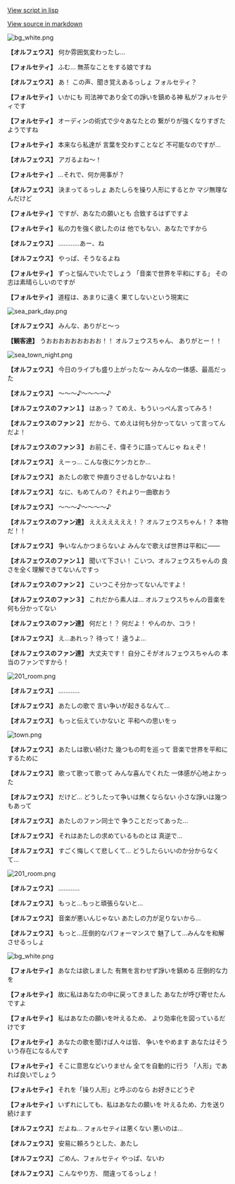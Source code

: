[View script in lisp](../scripts/202292190.txt)

[View source in markdown](202292190.md)

![bg_white.png](../images/backgrounds/bg_white.png)

**【オルフェウス】**
何か雰囲気変わったし…

**【フォルセティ】**
ふむ…
無茶なことをする娘ですね

**【オルフェウス】**
あ！
この声、聞き覚えあるっしょ
フォルセティ？

**【フォルセティ】**
いかにも
司法神であり全ての諍いを鎮める神
私がフォルセティです

**【フォルセティ】**
オーディンの術式で少々あなたとの
繋がりが強くなりすぎたようですね

**【フォルセティ】**
本来なら私達が
言葉を交わすことなど
不可能なのですが…

**【オルフェウス】**
アガるよね～！

**【フォルセティ】**
…それで、何か用事が？

**【オルフェウス】**
決まってるっしょ
あたしらを操り人形にするとか
マジ無理なんだけど

**【フォルセティ】**
ですが、あなたの願いとも
合致するはずですよ

**【フォルセティ】**
私の力を強く欲したのは
他でもない、あなたですから

**【オルフェウス】**
…………あー、ね

**【オルフェウス】**
やっぱ、そうなるよね

**【フォルセティ】**
ずっと悩んでいたでしょう
「音楽で世界を平和にする」
その志は素晴らしいのですが

**【フォルセティ】**
道程は、あまりに遠く
果てしないという現実に

![sea_park_day.png](../images/backgrounds/sea_park_day.png)

**【オルフェウス】**
みんな、ありがと～っ

**【観客達】**
うおおおおおおおおお！！
オルフェウスちゃん、
ありがとー！！

![sea_town_night.png](../images/backgrounds/sea_town_night.png)

**【オルフェウス】**
今日のライブも盛り上がったな～
みんなの一体感、最高だった

**【オルフェウス】**
～～～♪～～～～♪

**【オルフェウスのファン１】**
はあっ？
てめえ、もういっぺん言ってみろ！

**【オルフェウスのファン２】**
だから、てめえは何も分かってない
って言ってんだよ！

**【オルフェウスのファン３】**
お前こそ、偉そうに語ってんじゃ
ねぇぞ！

**【オルフェウス】**
えーっ…
こんな夜にケンカとか…

**【オルフェウス】**
あたしの歌で
仲直りさせるしかないよね！

**【オルフェウス】**
なに、もめてんの？
それより一曲歌おう

**【オルフェウス】**
～～～♪～～～～♪

**【オルフェウスのファン達】**
えええええええ！？
オルフェウスちゃん！？
本物だ！！

**【オルフェウス】**
争いなんかつまらないよ
みんなで歌えば世界は平和に――

**【オルフェウスのファン１】**
聞いて下さい！
こいつ、オルフェウスちゃんの
良さを全く理解できてないんですっ

**【オルフェウスのファン２】**
こいつこそ分かってないんですよ！

**【オルフェウスのファン３】**
これだから素人は…
オルフェウスちゃんの音楽を
何も分かってない

**【オルフェウスのファン達】**
何だと！？
何だよ！
やんのか、コラ！

**【オルフェウス】**
え…あれっ？
待って！
違うよ…

**【オルフェウスのファン達】**
大丈夫です！
自分こそがオルフェウスちゃんの
本当のファンですから！

![201_room.png](../images/backgrounds/201_room.png)

**【オルフェウス】**
…………

**【オルフェウス】**
あたしの歌で
言い争いが起きるなんて…

**【オルフェウス】**
もっと伝えていかないと
平和への思いをっ

![town.png](../images/backgrounds/town.png)

**【オルフェウス】**
あたしは歌い続けた
幾つもの町を巡って
音楽で世界を平和にするために

**【オルフェウス】**
歌って歌って歌って
みんな喜んでくれた
一体感が心地よかった

**【オルフェウス】**
だけど…
どうしたって争いは無くならない
小さな諍いは幾つもあって

**【オルフェウス】**
あたしのファン同士で
争うことだってあった…

**【オルフェウス】**
それはあたしの求めているものとは
真逆で…

**【オルフェウス】**
すごく悔しくて悲しくて…
どうしたらいいのか分からなくて…

![201_room.png](../images/backgrounds/201_room.png)

**【オルフェウス】**
…………

**【オルフェウス】**
もっと…もっと頑張らないと…

**【オルフェウス】**
音楽が悪いんじゃない
あたしの力が足りないから…

**【オルフェウス】**
もっと…圧倒的なパフォーマンスで
魅了して…みんなを和解させるっしょ

![bg_white.png](../images/backgrounds/bg_white.png)

**【フォルセティ】**
あなたは欲しました
有無を言わせず諍いを鎮める
圧倒的な力を

**【フォルセティ】**
故に私はあなたの中に戻ってきました
あなたが呼び寄せたんですよ

**【フォルセティ】**
私はあなたの願いを叶えるため、
より効率化を図っているだけです

**【フォルセティ】**
あなたの歌を聞けば人々は皆、
争いをやめます
あなたはそういう存在になるんです

**【フォルセティ】**
そこに意思などいりません
全てを自動的に行う
「人形」であれば良いでしょう

**【フォルセティ】**
それを「操り人形」と呼ぶのなら
お好きにどうぞ

**【フォルセティ】**
いずれにしても、私はあなたの願いを
叶えるため、力を送り続けます

**【オルフェウス】**
だよね…
フォルセティは悪くない
悪いのは…

**【オルフェウス】**
安易に頼ろうとした、あたし

**【オルフェウス】**
ごめん、フォルセティ
やっぱ、ないわ

**【オルフェウス】**
こんなやり方、
間違ってるっしょ！
